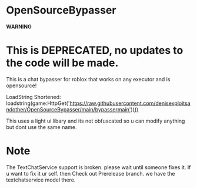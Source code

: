 # OpenSourceBypasser
**WARNING**
# This is DEPRECATED, no updates to the code will be made.



This is a chat bypasser for roblox that works on any executor and is opensource!

LoadString Shortened: loadstring(game:HttpGet('https://raw.githubusercontent.com/denisexploitsandother/OpenSourceBypasser/main/bypassermain'))()

This uses a light ui libary and its not obfuscated so u can modify anything 
but dont use the same name.

# Note
The TextChatService support is broken. please wait until someone fixes it.
If u want to fix it ur self. then Check out Prerelease branch. we have the textchatservice model there.

